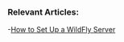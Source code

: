### Relevant Articles:

-[How to Set Up a WildFly Server](https://www.baeldung.com/wildfly-server-setup)
